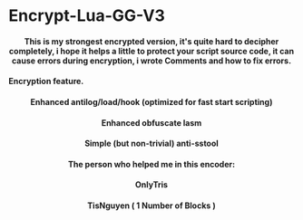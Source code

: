 # Encrypt-Lua-GG-V3
<h4 align = "center">This is my strongest encrypted version, it's quite hard to decipher completely, i hope it helps a little to protect your script source code, it can cause errors during encryption, i wrote Comments and how to fix errors.</h4>
<h4 "center">Encryption feature.</h4>
<h4 align = "center">Enhanced antilog/load/hook (optimized for fast start scripting)</h4>
<h4 align = "center">Enhanced obfuscate lasm</h4>
<h4 align = "center">Simple (but non-trivial) anti-sstool</h4>
<h4 align = "center">The person who helped me in this encoder:</h4>
<h4 align = "center">OnlyTris</h4>
<h4 align = "center">TisNguyen ( 1 Number of Blocks )</h4>
